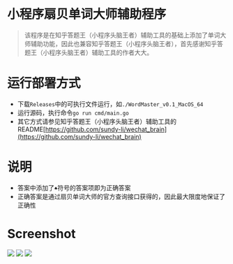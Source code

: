 # 小程序扇贝单词大师辅助程序
> 该程序是在知乎答题王（小程序头脑王者）辅助工具的基础上添加了单词大师辅助功能，因此也兼容知乎答题王（小程序头脑王者），首先感谢知乎答题王（小程序头脑王者）辅助工具的作者大大。

# 运行部署方式
- 下载`Releases`中的可执行文件运行，如`./WordMaster_v0.1_MacOS_64`
- 运行源码，执行命令`go run cmd/main.go`
- 其它方式请参见知乎答题王（小程序头脑王者）辅助工具的README[https://github.com/sundy-li/wechat_brain](https://github.com/sundy-li/wechat_brain)

# 说明
- 答案中添加了`♠`符号的答案项即为正确答案
- 正确答案是通过扇贝单词大师的官方查询接口获得的，因此最大限度地保证了正确性

# Screenshot
![](https://raw.githubusercontent.com/igordonxiao/word-master/master/screenshot/sc1.jpeg)
![](https://raw.githubusercontent.com/igordonxiao/word-master/master/screenshot/sc2.jpeg)
![](https://raw.githubusercontent.com/igordonxiao/word-master/master/screenshot/terminal.png)


